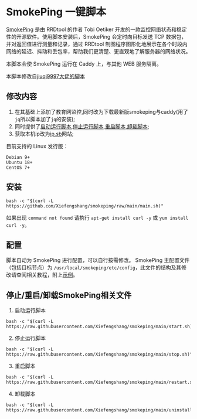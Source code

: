 # SmokePing 一键脚本

[SmokePing](https://oss.oetiker.ch/smokeping) 是由 RRDtool 的作者 Tobi Oetiker 开发的一款监控网络状态和稳定性的开源软件。使用脚本安装后，SmokePing 会定时向目标发送 TCP 数据包，并对返回值进行测量和记录，通过 RRDtool 制图程序图形化地展示在各个时段内网络的延迟、抖动和丢包率，帮助我们更清楚、更直观地了解服务器的网络状况。

本脚本会使 SmokePing 运行在 Caddy 上，与其他 WEB 服务隔离。

本脚本修改自[jiuqi9997大佬的脚本](https://github.com/jiuqi9997/smokeping)

## 修改内容

1.  在其基础上添加了教育网监控,同时改为下载最新版smokeping与caddy(用了`jq`所以脚本加了`jq`的安装);
2.  同时提供了[启动运行脚本](https://raw.githubusercontent.com/Xiefengshang/smokeping/main/start.sh),[停止运行脚本](https://raw.githubusercontent.com/Xiefengshang/smokeping/main/stop.sh),[重启脚本](https://raw.githubusercontent.com/Xiefengshang/smokeping/main/restart.sh),[卸载脚本](https://raw.githubusercontent.com/Xiefengshang/smokeping/main/uninstall.sh);
3.  获取本机ip改为[ip.sb](https://ip.sb)网站;

目前支持的 Linux 发行版：
```
Debian 9+
Ubuntu 18+
CentOS 7+
```

## 安装

```
bash -c "$(curl -L https://github.com/Xiefengshang/smokeping/raw/main/main.sh)"
```

如果出现 `command not found` 请执行 `apt-get install curl -y` 或 `yum install curl -y`。

## 配置
脚本自动为 SmokePing 进行配置，可以自行按需修改。
SmokePing 主配置文件（包括目标节点）为 `/usr/local/smokeping/etc/config`，此文件的结构及其修改请查阅相关教程，附上[示例](https://oss.oetiker.ch/smokeping/doc/smokeping_examples.en.html)。
## 停止/重启/卸载SmokePing相关文件
1. 启动运行脚本
```
bash -c "$(curl -L https://raw.githubusercontent.com/Xiefengshang/smokeping/main/start.sh)"
```
2. 停止运行脚本
```
bash -c "$(curl -L https://raw.githubusercontent.com/Xiefengshang/smokeping/main/stop.sh)"
```
3. 重启脚本
```
bash -c "$(curl -L https://raw.githubusercontent.com/Xiefengshang/smokeping/main/restart.sh)"
```
4. 卸载脚本
```
bash -c "$(curl -L https://raw.githubusercontent.com/Xiefengshang/smokeping/main/uninstall.sh)"
```
